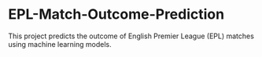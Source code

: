 # EPL-Match-Outcome-Prediction
This project predicts the outcome of English Premier League (EPL) matches using machine learning models.
